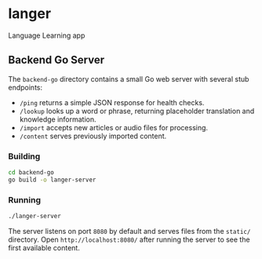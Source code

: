 # langer
Language Learning app

## Backend Go Server

The `backend-go` directory contains a small Go web server with several stub endpoints:

- `/ping` returns a simple JSON response for health checks.
- `/lookup` looks up a word or phrase, returning placeholder translation and knowledge information.
- `/import` accepts new articles or audio files for processing.
- `/content` serves previously imported content.

### Building

```bash
cd backend-go
go build -o langer-server
```

### Running

```bash
./langer-server
```

The server listens on port `8080` by default and serves files from the `static/` directory.
Open `http://localhost:8080/` after running the server to see the first available content.
